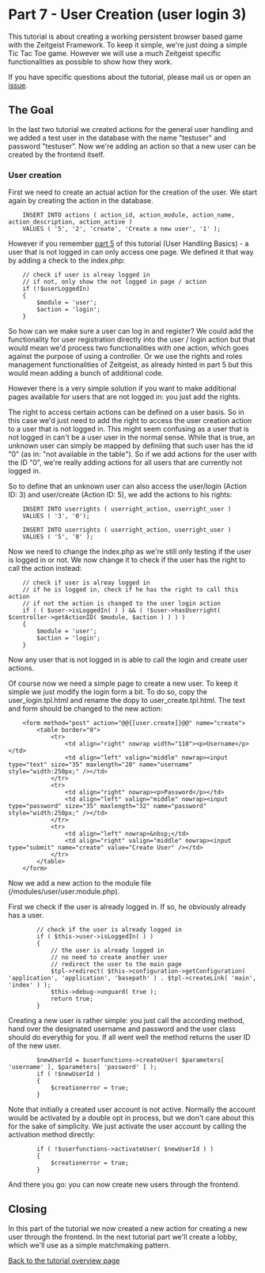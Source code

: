 # Part 7 - User Creation (user login 3) #

This tutorial is about creating a working persistent browser based game with the Zeitgeist Framework. To keep it simple, we're just doing a simple Tic Tac Toe game. However we will use a much Zeitgeist specific functionalities as possible to show how they work.

If you have specific questions about the tutorial, please mail us or open an [issue](http://code.google.com/p/zeitgeist-framework/issues/list).

## The Goal ##

In the last two tutorial we created actions for the general user handling and we added a test user in the database with the name "testuser" and password "testuser". Now we're adding an action so that a new user can be created by the frontend itself.

### User creation ###

First we need to create an actual action for the creation of the user. We start again by creating the action in the database.

```
	INSERT INTO actions ( action_id, action_module, action_name, action_description, action_active )
	VALUES ( '5', '2', 'create', 'Create a new user', '1' );
```

However if you remember [part 5](TicTacTutorial5.md) of this tutorial (User Handling Basics) - a user that is not logged in can only access one page. We defined it that way by adding a check to the index.php:

```
	// check if user is alreay logged in
	// if not, only show the not logged in page / action
	if (!$userLoggedIn)
	{
		$module = 'user';
		$action = 'login';
	}
```

So how can we make sure a user can log in and register? We could add the functionality for user registration directly into the user / login action but that would mean we'd process two functionalities with one action, which goes against the purpose of using a controller. Or we use the rights and roles management functionalities of Zeitgeist, as already hinted in part 5 but this would mean adding a bunch of additional code.

However there is a very simple solution if you want to make additional pages available for users that are not logged in: you just add the rights.

The right to access certain actions can be defined on a user basis. So in this case we'd just need to add the right to access the user creation action to a user that is not logged in. This might seem confusing as a user that is not logged in can't be a user user in the normal sense. While that is true, an unknown user can simply be mapped by definiing that such user has the id "0" (as in: "not available in the table"). So if we add actions for the user with the ID "0", we're really adding actions for all users that are currently not logged in.

So to define that an unknown user can also access the user/login (Action ID: 3) and user/create (Action ID: 5), we add the actions to his rights:

```
	INSERT INTO userrights ( userright_action, userright_user )
	VALUES ( '3', '0');

	INSERT INTO userrights ( userright_action, userright_user )
	VALUES ( '5', '0' );
```

Now we need to change the index.php as we're still only testing if the user is logged in or not. We now change it to check if the user has the right to call the action instead:

```
	// check if user is alreay logged in
	// if he is logged in, check if he has the right to call this action
	// if not the action is changed to the user login action
	if ( ( $user->isLoggedIn( ) ) && ( !$user->hasUserright( $controller->getActionID( $module, $action ) ) ) )
	{
		$module = 'user';
		$action = 'login';
	}
```

Now any user that is not logged in is able to call the login and create user actions.

Of course now we need a simple page to create a new user. To keep it simple we just modify the login form a bit. To do so, copy the user\_login.tpl.html and rename the dopy to user\_create.tpl.html. The text and form should be changed to the new action:

```
    <form method="post" action="@@{[user.create]}@@" name="create">
        <table border="0">
            <tr>
                <td align="right" nowrap width="110"><p>Username</p></td>
                <td align="left" valign="middle" nowrap><input type="text" size="35" maxlength="20" name="username" style="width:250px;" /></td>
            </tr>
            <tr>
                <td align="right" nowrap><p>Password</p></td>
                <td align="left" valign="middle" nowrap><input type="password" size="35" maxlength="32" name="password" style="width:250px;" /></td>
            </tr>
            <tr>
                <td align="left" nowrap>&nbsp;</td>
                <td align="right" valign="middle" nowrap><input type="submit" name="create" value="Create User" /></td>
            </tr>
        </table>
    </form>
```

Now we add a new action to the module file (/modules/user/user.module.php).

First we check if the user is already logged in. If so, he obviously already has a user.

```
		// check if the user is already logged in
		if ( $this->user->isLoggedIn( ) )
		{
			// the user is already logged in
			// no need to create another user
			// redirect the user to the main page
			$tpl->redirect( $this->configuration->getConfiguration( 'application', 'application', 'basepath' ) . $tpl->createLink( 'main', 'index' ) );
			$this->debug->unguard( true );
			return true;
		}
```

Creating a new user is rather simple: you just call the according method, hand over the designated username and password and the user class should do everythig for you. If all went well the method returns the user ID of the new user.

```
		$newUserId = $userfunctions->createUser( $parameters[ 'username' ], $parameters[ 'password' ] );
		if ( !$newUserId )
		{
			$creationerror = true;
		}
```

Note that initially a created user account is not active. Normally the account would be activated by a double opt in process, but we don't care about this for the sake of simplicity. We just activate the user account by calling the activation method directly:

```
		if ( !$userfunctions->activateUser( $newUserId ) )
		{
			$creationerror = true;
		}
```

And there you go: you can now create new users through the frontend.

## Closing ##

In this part of the tutorial we now created a new action for creating a new user through the frontend. In the next tutorial part we'll create a lobby, which we'll use as a simple matchmaking pattern.

[Back to the tutorial overview page](http://code.google.com/p/zeitgeist-framework/wiki/TicTacTutorialOverview)